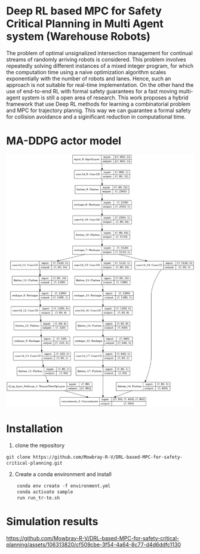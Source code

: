 # Deep RL based MPC for Safety Critical Planning in Multi Agent system (Warehouse Robots)  

The problem of optimal unsignalized intersection management for continual streams of randomly arriving robots is considered. This problem involves repeatedly solving different instances of a mixed integer program, for which the computation time using a naive optimization algorithm scales exponentially with the number of robots and lanes. Hence, such an approach is not suitable for real-time implementation. On the other hand the use of end-to-end RL with formal safety guarantees for a fast moving multi-agent system is still a open area of research. This work proposes a hybrid framework that use Deep RL methods for learning a combinatorial problem and MPC for trajectory plannig. This way we can guarantee a formal safety for collision avoidance and a siginificant reduction in computational time. 

 # MA-DDPG actor model
![](https://github.com/Mowbray-R-V/DRL-based-MPC-for-safety-critical-planning/blob/main/model.png)


# Installation

1. clone the repository
   
 ``` 
 git clone https://github.com/Mowbray-R-V/DRL-based-MPC-for-safety-critical-planning.git
 ``` 
 
2. Create a conda environment and install


 ``` cd DRL-based-MPC-for-safety-critical-planning
     conda env create -f environment.yml
     conda activate sample
     run run_tr-te.sh 
 ```

# Simulation results
https://github.com/Mowbray-R-V/DRL-based-MPC-for-safety-critical-planning/assets/106313820/cf509cbe-3f54-4a64-8c77-d4d6ddfc1130

